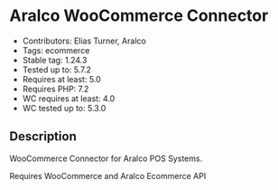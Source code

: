 # Aralco WooCommerce Connector

- Contributors: Elias Turner, Aralco
- Tags: ecommerce
- Stable tag: 1.24.3
- Tested up to: 5.7.2
- Requires at least: 5.0
- Requires PHP: 7.2
- WC requires at least: 4.0
- WC tested up to: 5.3.0

## Description

WooCommerce Connector for Aralco POS Systems.

Requires WooCommerce and Aralco Ecommerce API
